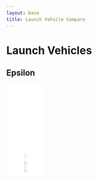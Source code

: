 ```yaml
---
layout: base
title: Launch Vehicle Compare
---
```


# Launch Vehicles
## Epsilon

![image](vehicles/jaxa_epsilon.svg)

